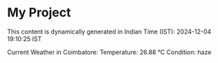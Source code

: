 # My Project

This content is dynamically generated in Indian Time (IST): 2024-12-04 19:10:25 IST


Current Weather in Coimbatore:
Temperature: 26.88 °C
Condition: haze
